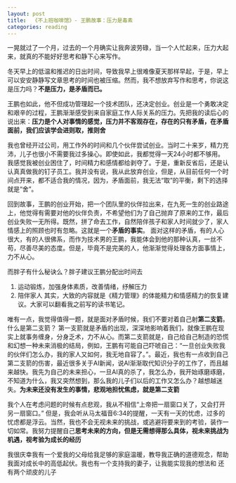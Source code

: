 ```yaml
---
layout: post
title:  《不上班咖啡馆》- 王鹏故事：压力是毒素
categories: reading
---
```


一晃就过了一个月，过去的一个月确实让我奔波劳碌，当一个人忙起来，压力大起来，就真的不能好好思考和静下心来写作。

冬天早上的低温和推迟的日出时间，导致我早上很难像夏天那样早起，于是，早上可以安安静静写文章思考的时间也被压缩。然而，我不想放弃写作和思考，你说这是压力吗？**不是压力，是矛盾而已。**

王鹏也如此，他不但成功管理起一个技术团队，还决定创业。创业是一个勇敢决定和艰辛的过程，王鹏渐渐感受到来自家庭工作人际关系的压力。先把我的读后心的说出来：**压力是个人对事情的感觉，压力并不客观存在，存在的只有矛盾，在矛盾面前，我们应该学会进则取，推则舍**

我也曾经开过公司，用工作外的时间和几个伙伴尝试创业。当时二十来岁，精力充沛，儿子也很小不需要我过多操心。即使如此，我都觉得一天24小时都不够用。我感觉我被创业困住了，时间精力和感情都给剥夺了。于是，重新反省后，还是认认真真做我的钉子员工。我并没有说，我从此放弃创业，但是，从目前任何一个时间点开来，都不适合我的情况，因为，矛盾面前，我无法“取”的平衡，剩下的选择就是“舍”。

回到故事，王鹏的创业开始，把一个团队里的伙伴拉出来，在九死一生的创业路途上，他觉得有需要对他的伙伴负责，不希望他们为了自己抛弃了原来的工作，最后创业失败一无所得。既然，拼了命去工作，自然陪伴孩子和家人时间就少了，家人情感上的照顾也时有忽略。这就是一个**矛盾的事实**。 面对这样的矛盾，有的人心很大，有的人很佛系，而作为技术男的王鹏，我能体会到他的那种认真，一丝不苟，尽善尽美的态度。但是，毕竟不是完美的人，他渐渐觉得处理各方面事情上，力不从心。

而胖子有什么秘诀么？胖子建议王鹏分配出时间去 
1. 运动锻炼，加强身体素质，改善情绪，纾解压力
2. 陪伴家人
其实，大致的内容就是《精力管理》的体能精力和情感精力的恢复建议。大家可以翻看我之前写的读书笔记。

唯有一点，我觉得值得一题，就是面对矛盾时候，我们不要对着自己射**第二支箭**。什么是第二支箭？ 第一支箭就是矛盾的出现，深深地影响着我们，就像王鹏在现实上就事务缠身，分身乏术，力不从心。而第二支箭就是，自己给自己制造的恐慌和幻想一种未来消极的结局，例如，王鹏有可能自己吓唬自己：“一旦创业失败我的伙伴们怎么办，我的家人又如何，我无地自容了。”。最近，我也有一点收到自己第二支箭的伤害，最近很多关于AI新闻，说AI渐渐取代知识分子的工作了，而且越来越快。我先为自己的未来担心，一旦AI真的杀了，我怎么办，我开始琢磨琢磨，不知道为什么，我又突然想到，那么我的儿子们以后的工作又怎么办？越想越迷失。**为未来还没有发生的事情，悲观地担忧焦虑，就是第二支箭**

我个人在考虑问题的时候有点悲观，我从不相信“上帝把一扇窗口关了，又会打开另一扇窗口。” 但是，我会听从马太福音6:34的提醒，一天有一天的忧虑，过多的忧虑都是浮云。当然，我也不会无视未来的挑战，或逃避将要来到的考验，装作一切如常。我努力提醒自己**思考未来的方向，但是无需想得那么具体，视未来挑战为机遇，视考验为成长的经历**

我很庆幸我有一个爱我的父母给我足够的家庭温暖，教导我正确的道德观念，帮助我面对成长中的高低起伏。我也有一个支持我的妻子，让我能实现我的想法和 还有两个顽皮的儿子


<!--stackedit_data:
eyJoaXN0b3J5IjpbMTU3Mzg3MTAwMiwxODQ2MDQ4NTY0XX0=
-->